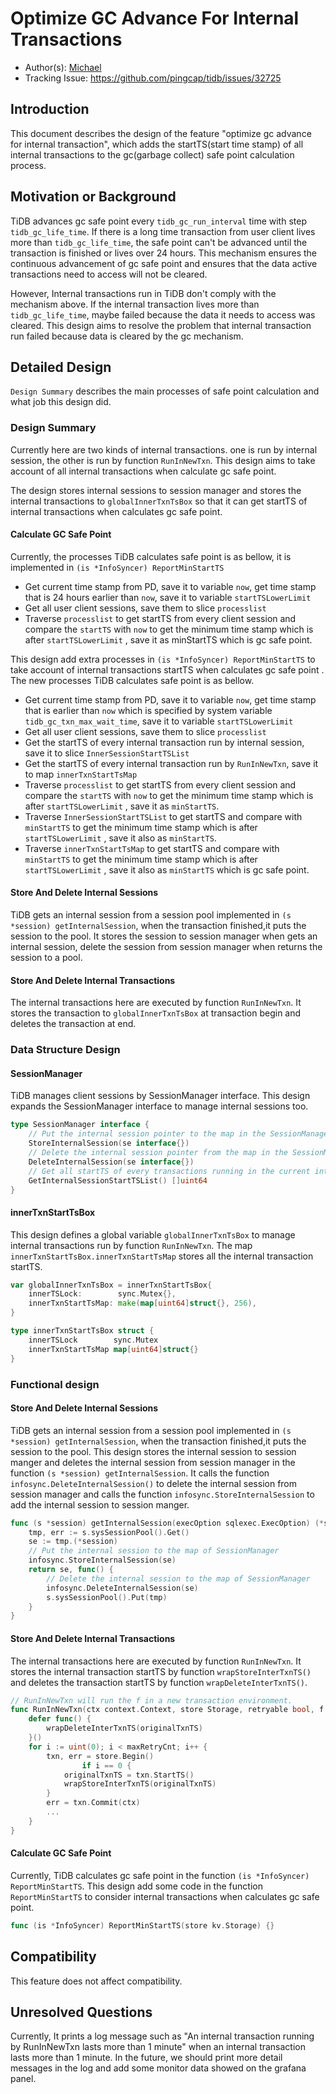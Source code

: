 # Optimize GC Advance For Internal Transactions

- Author(s): [Michael](https://github.com/TonsnakeLin) 
- Tracking Issue: https://github.com/pingcap/tidb/issues/32725

## Introduction

This document describes the design of the feature "optimize gc advance for internal transaction", which adds the startTS(start time stamp) of all internal transactions to the gc(garbage collect) safe point calculation process.

## Motivation or Background

TiDB advances gc safe point every `tidb_gc_run_interval` time with step `tidb_gc_life_time`. If there is a long time transaction from user client lives more than `tidb_gc_life_time`, the safe point can't be advanced until the transaction is finished or lives over 24 hours. This mechanism ensures the continuous advancement of gc safe point and ensures that the data active transactions need to access will not be cleared.

However, Internal transactions run in TiDB don't comply with the mechanism above. If the internal transaction lives more than `tidb_gc_life_time`, maybe failed because the data it needs to access was cleared. This design aims to resolve the problem that internal transaction run failed because data is cleared by the gc mechanism.

## Detailed Design

`Design Summary` describes the main processes of safe point calculation and what job this design did.

### Design Summary

Currently here are two kinds of internal transactions. one is run by internal session, the other is run by function `RunInNewTxn`. This design aims to take account of all internal transactions when calculate gc safe point.

The design stores internal sessions to session manager and stores the internal transactions to `globalInnerTxnTsBox` so that it can get startTS of internal transactions when calculates gc safe point.

#### Calculate GC Safe Point

Currently, the processes TiDB calculates safe point is as bellow, it is implemented in `(is *InfoSyncer) ReportMinStartTS`

- Get current time stamp from PD, save it to variable `now`,  get time stamp that is 24 hours earlier than `now`, save it to variable `startTSLowerLimit`
- Get all user client sessions, save them to slice `processlist`
- Traverse `processlist` to get startTS from every client session and compare the `startTS` with `now` to get the minimum time stamp which is after `startTSLowerLimit` , save it as minStartTS which is gc safe point.

This design add extra processes  in `(is *InfoSyncer) ReportMinStartTS` to take account of internal transactions startTS when calculates gc safe point . The new processes TiDB calculates safe point is as bellow.

- Get current time stamp from PD, save it to variable `now`,  get time stamp that is earlier than `now` which is specified by system variable `tidb_gc_txn_max_wait_time`, save it to variable `startTSLowerLimit`
- Get all user client sessions, save them to slice `processlist`
- Get the startTS of every internal transaction run by internal session, save it to slice `InnerSessionStartTSList`
- Get the startTS of every internal transaction run by `RunInNewTxn`, save it to map `innerTxnStartTsMap`
- Traverse `processlist` to get startTS from every client session and compare the `startTS` with `now` to get the minimum time stamp which is after `startTSLowerLimit` , save it as `minStartTS`.
- Traverse `InnerSessionStartTSList` to get startTS and compare with `minStartTS` to get the minimum time stamp which is after `startTSLowerLimit` , save it also as `minStartTS`.
- Traverse `innerTxnStartTsMap` to get startTS and compare with `minStartTS` to get the minimum time stamp which is after `startTSLowerLimit` , save it also as `minStartTS` which is gc safe point.

#### Store And Delete Internal Sessions

TiDB gets an internal session from a session pool implemented in `(s *session) getInternalSession`, when the transaction finished,it puts the session to the pool. It stores the session to session manager when gets an internal session, delete the session from session manager when returns the session to a pool.

#### Store And Delete Internal Transactions

The internal transactions here are executed by function `RunInNewTxn`. It stores the transaction to  `globalInnerTxnTsBox`  at transaction begin and deletes the transaction at end.

### Data Structure Design

#### SessionManager 

TiDB manages client sessions by SessionManager interface. This design expands the SessionManager interface to manage internal sessions too.

```go
type SessionManager interface {
	// Put the internal session pointer to the map in the SessionManager
	StoreInternalSession(se interface{})
	// Delete the internal session pointer from the map in the SessionManager
	DeleteInternalSession(se interface{})
	// Get all startTS of every transactions running in the current internal sessions
	GetInternalSessionStartTSList() []uint64
}
```

#### innerTxnStartTsBox 

This design defines a global variable `globalInnerTxnTsBox` to manage internal transactions run by function `RunInNewTxn`. The map `innerTxnStartTsBox.innerTxnStartTsMap` stores all the internal transaction startTS. 

```go
var globalInnerTxnTsBox = innerTxnStartTsBox{
	innerTSLock:        sync.Mutex{},
	innerTxnStartTsMap: make(map[uint64]struct{}, 256),
}

type innerTxnStartTsBox struct {
	innerTSLock        sync.Mutex
	innerTxnStartTsMap map[uint64]struct{}
}
```

### Functional design

#### Store And Delete Internal Sessions

TiDB gets an internal session from a session pool implemented in `(s *session) getInternalSession`, when the transaction finished,it puts the session to the pool. This design stores the internal session to session manger and deletes the internal session from session manager in the function  `(s *session) getInternalSession`. It calls the function `infosync.DeleteInternalSession()` to delete the internal session from session manager and calls the function `infosync.StoreInternalSession` to add the internal session to session manger.

```go
func (s *session) getInternalSession(execOption sqlexec.ExecOption) (*session, func(), error) {
	tmp, err := s.sysSessionPool().Get()
	se := tmp.(*session)
	// Put the internal session to the map of SessionManager
	infosync.StoreInternalSession(se)
	return se, func() {
		// Delete the internal session to the map of SessionManager
		infosync.DeleteInternalSession(se)
		s.sysSessionPool().Put(tmp)
	}
}
```

#### Store And Delete Internal Transactions

The internal transactions here are executed by function `RunInNewTxn`. It stores the internal transaction startTS by function  `wrapStoreInterTxnTS()` and deletes the transaction startTS by function `wrapDeleteInterTxnTS()`.

```go
// RunInNewTxn will run the f in a new transaction environment.
func RunInNewTxn(ctx context.Context, store Storage, retryable bool, f func(ctx context.Context, txn Transaction) error) error {
	defer func() {
		wrapDeleteInterTxnTS(originalTxnTS)
	}()
    for i := uint(0); i < maxRetryCnt; i++ {
        txn, err = store.Begin()
        		if i == 0 {
			originalTxnTS = txn.StartTS()
			wrapStoreInterTxnTS(originalTxnTS)
		}
		err = txn.Commit(ctx)
        ...
    }
}
```

#### Calculate GC Safe Point

Currently, TiDB calculates gc safe point in the function `(is *InfoSyncer) ReportMinStartTS`. This design add some code in the  function `ReportMinStartTS` to consider internal transactions when calculates gc safe point.

```go
func (is *InfoSyncer) ReportMinStartTS(store kv.Storage) {}
```

## Compatibility

This feature does not affect compatibility.

## Unresolved Questions

Currently, It prints a log message such as "An internal transaction running by RunInNewTxn lasts more than 1 minute" when an internal transaction lasts more than 1 minute. In the future, we should print more detail messages in the log and add some monitor data showed on the grafana panel.
